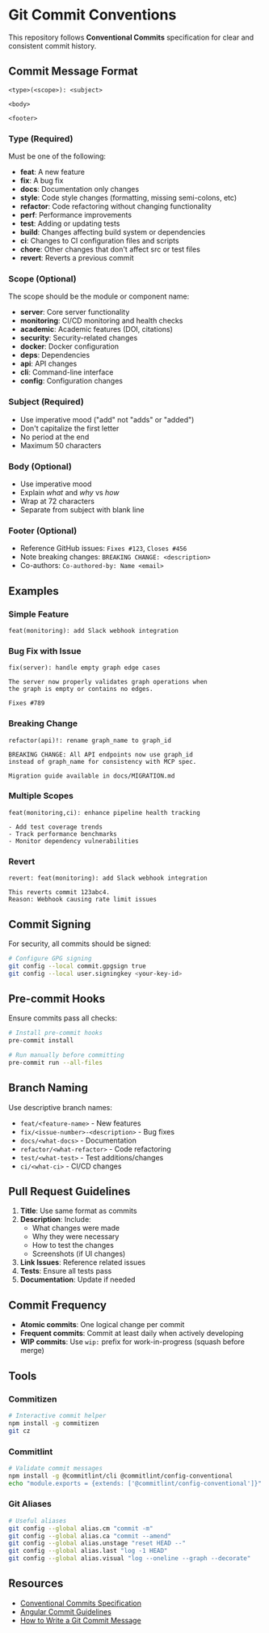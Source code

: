 # Git Commit Conventions

This repository follows **Conventional Commits** specification for clear and consistent commit history.

## Commit Message Format

```
<type>(<scope>): <subject>

<body>

<footer>
```

### Type (Required)

Must be one of the following:

- **feat**: A new feature
- **fix**: A bug fix
- **docs**: Documentation only changes
- **style**: Code style changes (formatting, missing semi-colons, etc)
- **refactor**: Code refactoring without changing functionality
- **perf**: Performance improvements
- **test**: Adding or updating tests
- **build**: Changes affecting build system or dependencies
- **ci**: Changes to CI configuration files and scripts
- **chore**: Other changes that don't affect src or test files
- **revert**: Reverts a previous commit

### Scope (Optional)

The scope should be the module or component name:

- **server**: Core server functionality
- **monitoring**: CI/CD monitoring and health checks
- **academic**: Academic features (DOI, citations)
- **security**: Security-related changes
- **docker**: Docker configuration
- **deps**: Dependencies
- **api**: API changes
- **cli**: Command-line interface
- **config**: Configuration changes

### Subject (Required)

- Use imperative mood ("add" not "adds" or "added")
- Don't capitalize the first letter
- No period at the end
- Maximum 50 characters

### Body (Optional)

- Use imperative mood
- Explain *what* and *why* vs *how*
- Wrap at 72 characters
- Separate from subject with blank line

### Footer (Optional)

- Reference GitHub issues: `Fixes #123`, `Closes #456`
- Note breaking changes: `BREAKING CHANGE: <description>`
- Co-authors: `Co-authored-by: Name <email>`

## Examples

### Simple Feature

```
feat(monitoring): add Slack webhook integration
```

### Bug Fix with Issue

```
fix(server): handle empty graph edge cases

The server now properly validates graph operations when
the graph is empty or contains no edges.

Fixes #789
```

### Breaking Change

```
refactor(api)!: rename graph_name to graph_id

BREAKING CHANGE: All API endpoints now use graph_id
instead of graph_name for consistency with MCP spec.

Migration guide available in docs/MIGRATION.md
```

### Multiple Scopes

```
feat(monitoring,ci): enhance pipeline health tracking

- Add test coverage trends
- Track performance benchmarks
- Monitor dependency vulnerabilities
```

### Revert

```
revert: feat(monitoring): add Slack webhook integration

This reverts commit 123abc4.
Reason: Webhook causing rate limit issues
```

## Commit Signing

For security, all commits should be signed:

```bash
# Configure GPG signing
git config --local commit.gpgsign true
git config --local user.signingkey <your-key-id>
```

## Pre-commit Hooks

Ensure commits pass all checks:

```bash
# Install pre-commit hooks
pre-commit install

# Run manually before committing
pre-commit run --all-files
```

## Branch Naming

Use descriptive branch names:

- `feat/<feature-name>` - New features
- `fix/<issue-number>-<description>` - Bug fixes
- `docs/<what-docs>` - Documentation
- `refactor/<what-refactor>` - Code refactoring
- `test/<what-test>` - Test additions/changes
- `ci/<what-ci>` - CI/CD changes

## Pull Request Guidelines

1. **Title**: Use same format as commits
2. **Description**: Include:
   - What changes were made
   - Why they were necessary
   - How to test the changes
   - Screenshots (if UI changes)
3. **Link Issues**: Reference related issues
4. **Tests**: Ensure all tests pass
5. **Documentation**: Update if needed

## Commit Frequency

- **Atomic commits**: One logical change per commit
- **Frequent commits**: Commit at least daily when actively developing
- **WIP commits**: Use `wip:` prefix for work-in-progress (squash before merge)

## Tools

### Commitizen

```bash
# Interactive commit helper
npm install -g commitizen
git cz
```

### Commitlint

```bash
# Validate commit messages
npm install -g @commitlint/cli @commitlint/config-conventional
echo "module.exports = {extends: ['@commitlint/config-conventional']}" > commitlint.config.js
```

### Git Aliases

```bash
# Useful aliases
git config --global alias.cm "commit -m"
git config --global alias.ca "commit --amend"
git config --global alias.unstage "reset HEAD --"
git config --global alias.last "log -1 HEAD"
git config --global alias.visual "log --oneline --graph --decorate"
```

## Resources

- [Conventional Commits Specification](https://www.conventionalcommits.org/)
- [Angular Commit Guidelines](https://github.com/angular/angular/blob/main/CONTRIBUTING.md#commit)
- [How to Write a Git Commit Message](https://chris.beams.io/posts/git-commit/)
